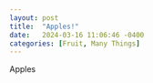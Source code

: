 ```yaml
---
layout: post
title:  "Apples!"
date:   2024-03-16 11:06:46 -0400
categories: [Fruit, Many Things]
---
```

Apples